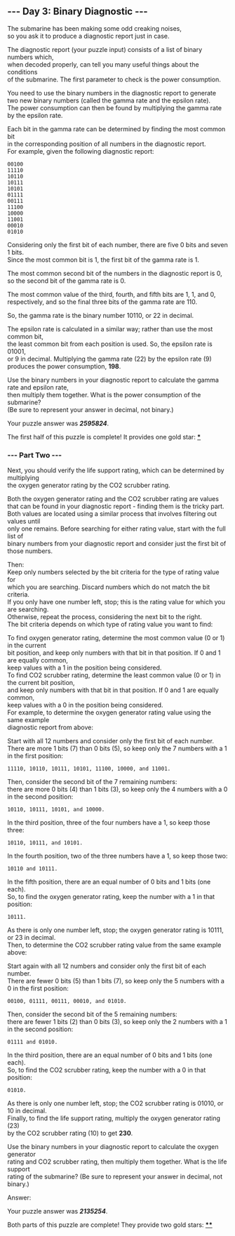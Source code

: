 ## --- Day 3: Binary Diagnostic ---
The submarine has been making some odd creaking noises,   
so you ask it to produce a diagnostic report just in case.

The diagnostic report (your puzzle input) consists of a list of binary numbers which,   
when decoded properly, can tell you many useful things about the conditions    
of the submarine. The first parameter to check is the power consumption.

You need to use the binary numbers in the diagnostic report to generate    
two new binary numbers (called the gamma rate and the epsilon rate).    
The power consumption can then be found by multiplying the gamma rate by the epsilon rate.    

Each bit in the gamma rate can be determined by finding the most common bit    
in the corresponding position of all numbers in the diagnostic report.   
For example, given the following diagnostic report:
````
00100
11110
10110
10111
10101
01111
00111
11100
10000
11001
00010
01010
````
Considering only the first bit of each number, there are five 0 bits and seven 1 bits.    
Since the most common bit is 1, the first bit of the gamma rate is 1.  

The most common second bit of the numbers in the diagnostic report is 0,   
so the second bit of the gamma rate is 0.   

The most common value of the third, fourth, and fifth bits are 1, 1, and 0,    
respectively, and so the final three bits of the gamma rate are 110.  

So, the gamma rate is the binary number 10110, or 22 in decimal.  

The epsilon rate is calculated in a similar way; rather than use the most common bit,   
the least common bit from each position is used. So, the epsilon rate is 01001,   
or 9 in decimal. Multiplying the gamma rate (22) by the epsilon rate (9)    
produces the power consumption, **198**.    

Use the binary numbers in your diagnostic report to calculate the gamma rate and epsilon rate,    
then multiply them together. What is the power consumption of the submarine?    
(Be sure to represent your answer in decimal, not binary.)

Your puzzle answer was **_2595824_**.

The first half of this puzzle is complete! It provides one gold star: **[*]()**
### --- Part Two ---
Next, you should verify the life support rating, which can be determined by multiplying    
the oxygen generator rating by the CO2 scrubber rating.   

Both the oxygen generator rating and the CO2 scrubber rating are values   
that can be found in your diagnostic report - finding them is the tricky part.   
Both values are located using a similar process that involves filtering out values until   
only one remains. Before searching for either rating value, start with the full list of    
binary numbers from your diagnostic report and consider just the first bit of those numbers.   

Then:   
Keep only numbers selected by the bit criteria for the type of rating value for      
which you are searching. Discard numbers which do not match the bit criteria.    
If you only have one number left, stop; this is the rating value for which you are searching.    
Otherwise, repeat the process, considering the next bit to the right.     
The bit criteria depends on which type of rating value you want to find:    

To find oxygen generator rating, determine the most common value (0 or 1) in the current   
bit position, and keep only numbers with that bit in that position. If 0 and 1 are equally common,    
keep values with a 1 in the position being considered.   
To find CO2 scrubber rating, determine the least common value (0 or 1) in the current bit position,   
and keep only numbers with that bit in that position. If 0 and 1 are equally common,    
keep values with a 0 in the position being considered.   
For example, to determine the oxygen generator rating value using the same example    
diagnostic report from above:

Start with all 12 numbers and consider only the first bit of each number.   
There are more 1 bits (7) than 0 bits (5), so keep only the 7 numbers with a 1 in the first position: 
````
11110, 10110, 10111, 10101, 11100, 10000, and 11001.
````
Then, consider the second bit of the 7 remaining numbers:   
there are more 0 bits (4) than 1 bits (3), so keep only the 4 numbers with a 0 in the second position:    
````
10110, 10111, 10101, and 10000.
````
In the third position, three of the four numbers have a 1, so keep those three:    
````
10110, 10111, and 10101.
````
In the fourth position, two of the three numbers have a 1, so keep those two:    
````
10110 and 10111.
````
In the fifth position, there are an equal number of 0 bits and 1 bits (one each).   
So, to find the oxygen generator rating, keep the number with a 1 in that position:    
````
10111.
````
As there is only one number left, stop; the oxygen generator rating is 10111, or 23 in decimal.   
Then, to determine the CO2 scrubber rating value from the same example above:   

Start again with all 12 numbers and consider only the first bit of each number.   
There are fewer 0 bits (5) than 1 bits (7), so keep only the 5 numbers with a 0 in the first position: 
````
00100, 01111, 00111, 00010, and 01010.
````
Then, consider the second bit of the 5 remaining numbers:    
there are fewer 1 bits (2) than 0 bits (3), so keep only the 2 numbers with a 1 in the second position: 
````
01111 and 01010.
````
In the third position, there are an equal number of 0 bits and 1 bits (one each).   
So, to find the CO2 scrubber rating, keep the number with a 0 in that position:    
````
01010.
````
As there is only one number left, stop; the CO2 scrubber rating is 01010, or 10 in decimal.   
Finally, to find the life support rating, multiply the oxygen generator rating (23)    
by the CO2 scrubber rating (10) to get **230**.

Use the binary numbers in your diagnostic report to calculate the oxygen generator   
rating and CO2 scrubber rating, then multiply them together. What is the life support    
rating of the submarine? (Be sure to represent your answer in decimal, not binary.)   

Answer: 
 
Your puzzle answer was **_2135254_**.

Both parts of this puzzle are complete! They provide two gold stars: **[**]()**
